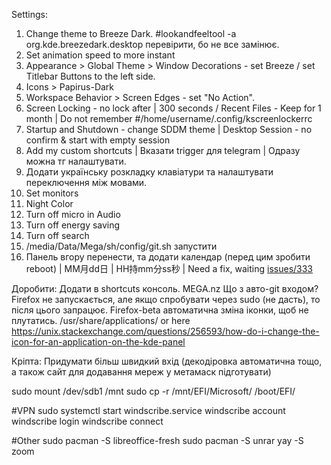 Settings:

1. Change theme to Breeze Dark. #lookandfeeltool -a org.kde.breezedark.desktop перевірити, бо не все замінює.
2. Set animation speed to more instant
3. Appearance > Global Theme > Window Decorations - set Breeze / set Titlebar Buttons to the left side.
4. Icons > Papirus-Dark
5. Workspace Behavior > Screen Edges - set "No Action".
6. Screen Locking - no lock after | 300 seconds / Recent Files - Keep for 1 month | Do not remember #/home/username/.config/kscreenlockerrc
7. Startup and Shutdown - change SDDM theme | Desktop Session - no confirm & start with empty session
8. Add my custom shortcuts | Вказати trigger для telegram | Одразу можна тг налаштувати.
9. Додати українську розкладку клавіатури та налаштувати переключення між мовами.
10. Set monitors
11. Night Color
12. Turn off micro in Audio
13. Turn off energy saving
14. Turn off search
15. /media/Data/Mega/sh/config/git.sh запустити
16. Панель вгору перенести, та додати календар (перед цим зробити reboot) | MM月dd日 | HH持mm分ss秒 | Need a fix, waiting <a href="https://github.com/Zren/plasma-applet-eventcalendar/issues/333">issues/333</a>


Доробити:
Додати в shortcuts консоль.
MEGA.nz
Що з авто-git входом?
Firefox не запускається, але якщо спробувати через sudo (не дасть), то після цього запрацює.
Firefox-beta автоматична зміна іконки, щоб не плутатись. /usr/share/applications/ or here https://unix.stackexchange.com/questions/256593/how-do-i-change-the-icon-for-an-application-on-the-kde-panel

Кріпта:
Придумати більш швидкий вхід (декодіровка автоматична тощо, а також сайт для додавання мереж у метамаск підготувати)

sudo mount /dev/sdb1 /mnt
sudo cp -r /mnt/EFI/Microsoft/ /boot/EFI/

#VPN
sudo systemctl start windscribe.service
windscribe account
windscribe login
windscribe connect

#Other
sudo pacman -S libreoffice-fresh
sudo pacman -S unrar
yay -S zoom
